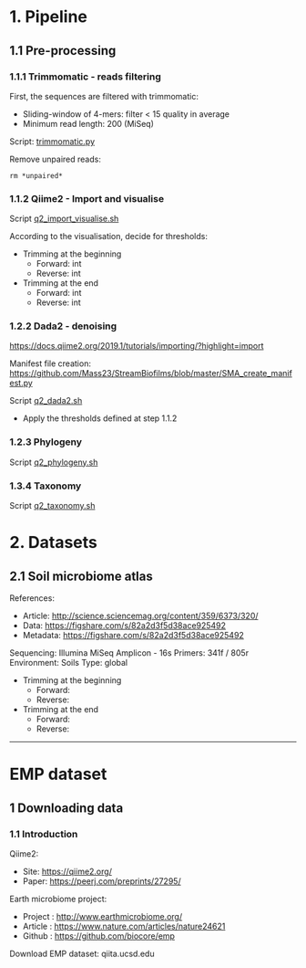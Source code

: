 # 1. Pipeline

## 1.1 Pre-processing
### 1.1.1 Trimmomatic - reads filtering
First, the sequences are filtered with trimmomatic:
- Sliding-window of 4-mers: filter < 15 quality in average
- Minimum read length: 200 (MiSeq)

Script: [trimmomatic.py](https://github.com/Mass23/StreamBiofilms/blob/master/trimmomatic.py)

Remove unpaired reads:
```
rm *unpaired*
```

### 1.1.2 Qiime2 - Import and visualise

Script [q2_import_visualise.sh](https://github.com/Mass23/StreamBiofilms/blob/master/q2_import_visualise.sh)
 
 According to the visualisation, decide for thresholds:
 - Trimming at the beginning
    - Forward: int
    - Reverse: int
 - Trimming at the end
    - Forward: int
    - Reverse: int

### 1.2.2 Dada2 - denoising
https://docs.qiime2.org/2019.1/tutorials/importing/?highlight=import

Manifest file creation: https://github.com/Mass23/StreamBiofilms/blob/master/SMA_create_manifest.py

Script [q2_dada2.sh](https://github.com/Mass23/StreamBiofilms/blob/master/q2_dada2.sh)
- Apply the thresholds defined at step 1.1.2


### 1.2.3 Phylogeny
Script [q2_phylogeny.sh](https://github.com/Mass23/StreamBiofilms/blob/master/q2_phylogeny.sh)

### 1.3.4 Taxonomy
Script [q2_taxonomy.sh](https://github.com/Mass23/StreamBiofilms/blob/master/q2_phylogeny.sh)

# 2. Datasets
## 2.1 Soil microbiome atlas
References:
- Article: http://science.sciencemag.org/content/359/6373/320/
- Data: https://figshare.com/s/82a2d3f5d38ace925492
- Metadata: https://figshare.com/s/82a2d3f5d38ace925492

Sequencing: Illumina MiSeq Amplicon - 16s
Primers: 341f / 805r
Environment: Soils
Type: global

- Trimming at the beginning
    - Forward:
    - Reverse:
 - Trimming at the end
    - Forward:
    - Reverse:

***
# EMP dataset

## 1 Downloading data
### 1.1 Introduction

Qiime2:
- Site: https://qiime2.org/
- Paper: https://peerj.com/preprints/27295/

Earth microbiome project:
- Project	: http://www.earthmicrobiome.org/
- Article 	: https://www.nature.com/articles/nature24621
- Github 	: https://github.com/biocore/emp

Download EMP dataset: qiita.ucsd.edu


